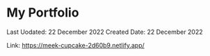 # My Portfolio 


Last Uodated: 22 December 2022
Created Date: 22 December 2022

Link: https://meek-cupcake-2d60b9.netlify.app/

